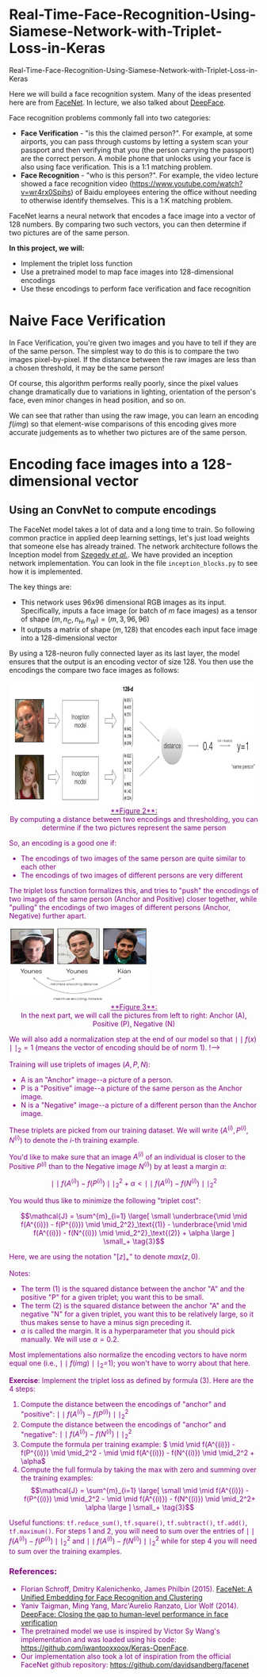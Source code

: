# Real-Time-Face-Recognition-Using-Siamese-Network-with-Triplet-Loss-in-Keras
Real-Time-Face-Recognition-Using-Siamese-Network-with-Triplet-Loss-in-Keras

Here we will build a face recognition system. Many of the ideas presented here are from [FaceNet](https://arxiv.org/pdf/1503.03832.pdf). In lecture, we also talked about [DeepFace](https://research.fb.com/wp-content/uploads/2016/11/deepface-closing-the-gap-to-human-level-performance-in-face-verification.pdf). 

Face recognition problems commonly fall into two categories: 

- **Face Verification** - "is this the claimed person?". For example, at some airports, you can pass through customs by letting a system scan your passport and then verifying that you (the person carrying the passport) are the correct person. A mobile phone that unlocks using your face is also using face verification. This is a 1:1 matching problem. 
- **Face Recognition** - "who is this person?". For example, the video lecture showed a face recognition video (https://www.youtube.com/watch?v=wr4rx0Spihs) of Baidu employees entering the office without needing to otherwise identify themselves. This is a 1:K matching problem. 

FaceNet learns a neural network that encodes a face image into a vector of 128 numbers. By comparing two such vectors, you can then determine if two pictures are of the same person.

**In this project, we will:**
- Implement the triplet loss function
- Use a pretrained model to map face images into 128-dimensional encodings
- Use these encodings to perform face verification and face recognition

# Naive Face Verification

In Face Verification, you're given two images and you have to tell if they are of the same person. The simplest way to do this is to compare the two images pixel-by-pixel. If the distance between the raw images are less than a chosen threshold, it may be the same person! 

Of course, this algorithm performs really poorly, since the pixel values change dramatically due to variations in lighting, orientation of the person's face, even minor changes in head position, and so on. 

We can see that rather than using the raw image, you can learn an encoding $f(img)$ so that element-wise comparisons of this encoding gives more accurate judgements as to whether two pictures are of the same person.

# Encoding face images into a 128-dimensional vector 

## Using an ConvNet  to compute encodings

The FaceNet model takes a lot of data and a long time to train. So following common practice in applied deep learning settings, let's just load weights that someone else has already trained. The network architecture follows the Inception model from [Szegedy *et al.*](https://arxiv.org/abs/1409.4842). We have provided an inception network implementation. You can look in the file `inception_blocks.py` to see how it is implemented.

The key things are:

- This network uses 96x96 dimensional RGB images as its input. Specifically, inputs a face image (or batch of $m$ face images) as a tensor of shape $(m, n_C, n_H, n_W) = (m, 3, 96, 96)$ 
- It outputs a matrix of shape $(m, 128)$ that encodes each input face image into a 128-dimensional vector

By using a 128-neuron fully connected layer as its last layer, the model ensures that the output is an encoding vector of size 128. You then use the encodings the compare two face images as follows:

<img src="images/distance_kiank.png" style="width:680px;height:250px;">
<caption><center> <u> <font color='purple'> **Figure 2**: <br> </u> <font color='purple'> By computing a distance between two encodings and thresholding, you can determine if the two pictures represent the same person</center></caption>

So, an encoding is a good one if: 
- The encodings of two images of the same person are quite similar to each other 
- The encodings of two images of different persons are very different

The triplet loss function formalizes this, and tries to "push" the encodings of two images of the same person (Anchor and Positive) closer together, while "pulling" the encodings of two images of different persons (Anchor, Negative) further apart. 

<img src="images/triplet_comparison.png" style="width:280px;height:150px;">
<br>
<caption><center> <u> <font color='purple'> **Figure 3**: <br> </u> <font color='purple'> In the next part, we will call the pictures from left to right: Anchor (A), Positive (P), Negative (N)  </center></caption>
  
  We will also add a normalization step at the end of our model so that $\mid \mid f(x) \mid \mid_2 = 1$ (means the vector of encoding should be of norm 1).
!-->

Training will use triplets of images $(A, P, N)$:  

- A is an "Anchor" image--a picture of a person. 
- P is a "Positive" image--a picture of the same person as the Anchor image.
- N is a "Negative" image--a picture of a different person than the Anchor image.

These triplets are picked from our training dataset. We will write $(A^{(i)}, P^{(i)}, N^{(i)})$ to denote the $i$-th training example. 

You'd like to make sure that an image $A^{(i)}$ of an individual is closer to the Positive $P^{(i)}$ than to the Negative image $N^{(i)}$) by at least a margin $\alpha$:

$$\mid \mid f(A^{(i)}) - f(P^{(i)}) \mid \mid_2^2 + \alpha < \mid \mid f(A^{(i)}) - f(N^{(i)}) \mid \mid_2^2$$

You would thus like to minimize the following "triplet cost":

$$\mathcal{J} = \sum^{m}_{i=1} \large[ \small \underbrace{\mid \mid f(A^{(i)}) - f(P^{(i)}) \mid \mid_2^2}_\text{(1)} - \underbrace{\mid \mid f(A^{(i)}) - f(N^{(i)}) \mid \mid_2^2}_\text{(2)} + \alpha \large ] \small_+ \tag{3}$$

Here, we are using the notation "$[z]_+$" to denote $max(z,0)$.  

Notes:
- The term (1) is the squared distance between the anchor "A" and the positive "P" for a given triplet; you want this to be small. 
- The term (2) is the squared distance between the anchor "A" and the negative "N" for a given triplet, you want this to be relatively large, so it thus makes sense to have a minus sign preceding it. 
- $\alpha$ is called the margin. It is a hyperparameter that you should pick manually. We will use $\alpha = 0.2$. 

Most implementations also normalize the encoding vectors  to have norm equal one (i.e., $\mid \mid f(img)\mid \mid_2$=1); you won't have to worry about that here.

**Exercise**: Implement the triplet loss as defined by formula (3). Here are the 4 steps:
1. Compute the distance between the encodings of "anchor" and "positive": $\mid \mid f(A^{(i)}) - f(P^{(i)}) \mid \mid_2^2$
2. Compute the distance between the encodings of "anchor" and "negative": $\mid \mid f(A^{(i)}) - f(N^{(i)}) \mid \mid_2^2$
3. Compute the formula per training example: $ \mid \mid f(A^{(i)}) - f(P^{(i)}) \mid \mid_2^2 - \mid \mid f(A^{(i)}) - f(N^{(i)}) \mid \mid_2^2 + \alpha$
3. Compute the full formula by taking the max with zero and summing over the training examples:
$$\mathcal{J} = \sum^{m}_{i=1} \large[ \small \mid \mid f(A^{(i)}) - f(P^{(i)}) \mid \mid_2^2 - \mid \mid f(A^{(i)}) - f(N^{(i)}) \mid \mid_2^2+ \alpha \large ] \small_+ \tag{3}$$

Useful functions: `tf.reduce_sum()`, `tf.square()`, `tf.subtract()`, `tf.add()`, `tf.maximum()`.
For steps 1 and 2, you will need to sum over the entries of $\mid \mid f(A^{(i)}) - f(P^{(i)}) \mid \mid_2^2$ and $\mid \mid f(A^{(i)}) - f(N^{(i)}) \mid \mid_2^2$ while for step 4 you will need to sum over the training examples.

### References:

- Florian Schroff, Dmitry Kalenichenko, James Philbin (2015). [FaceNet: A Unified Embedding for Face Recognition and Clustering](https://arxiv.org/pdf/1503.03832.pdf)
- Yaniv Taigman, Ming Yang, Marc'Aurelio Ranzato, Lior Wolf (2014). [DeepFace: Closing the gap to human-level performance in face verification](https://research.fb.com/wp-content/uploads/2016/11/deepface-closing-the-gap-to-human-level-performance-in-face-verification.pdf) 
- The pretrained model we use is inspired by Victor Sy Wang's implementation and was loaded using his code: https://github.com/iwantooxxoox/Keras-OpenFace.
- Our implementation also took a lot of inspiration from the official FaceNet github repository: https://github.com/davidsandberg/facenet 
